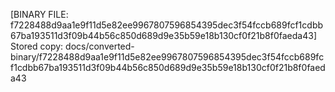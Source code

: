 [BINARY FILE: f7228488d9aa1e9f11d5e82ee9967807596854395dec3f54fccb689fcf1cdbb67ba193511d3f09b44b56c850d689d9e35b59e18b130cf0f21b8f0faeda43]
Stored copy: docs/converted-binary/f7228488d9aa1e9f11d5e82ee9967807596854395dec3f54fccb689fcf1cdbb67ba193511d3f09b44b56c850d689d9e35b59e18b130cf0f21b8f0faeda43

